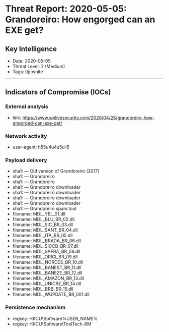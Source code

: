 # Threat Report: 2020-05-05: Grandoreiro: How engorged can an EXE get?


## Key Intelligence
* Date: 2020-05-05
* Threat Level: 2 (Medium)
* Tags: tlp:white

---

## Indicators of Compromise (IOCs)
### External analysis
* link: https://www.welivesecurity.com/2020/04/28/grandoreiro-how-engorged-can-exe-get/

### Network activity
* user-agent: h55u4u4u5uii5

### Payload delivery
* sha1: <sha1> — Old version of Grandoreiro (2017)
* sha1: <sha1> — Grandoreiro
* sha1: <sha1> — Grandoreiro
* sha1: <sha1> — Grandoreiro downloader
* sha1: <sha1> — Grandoreiro downloader
* sha1: <sha1> — Grandoreiro downloader
* sha1: <sha1> — Grandoreiro downloader
* sha1: <sha1> — Grandoreiro spam tool
* filename: MDL_YEL_01.dll
* filename: MDL_BLU_BR_02.dll
* filename: MDL_SIC_BR_03.dll
* filename: MDL_SANT_BR_04.dll
* filename: MDL_ITA_BR_05.dll
* filename: MDL_BRADA_BR_06.dll
* filename: MDL_SICCB_BR_07.dll
* filename: MDL_SAFRA_BR_08.dll
* filename: MDL_ORIGI_BR_09.dll
* filename: MDL_NORDES_BR_10.dll
* filename: MDL_BANEST_BR_11.dll
* filename: MDL_BANEZE_BR_12.dll
* filename: MDL_AMAZON_BR_13.dll
* filename: MDL_UNICRE_BR_14.dll
* filename: MDL_BRB_BR_15.dll
* filename: MDL_WUPDATE_BR_001.dll

### Persistence mechanism
* regkey: HKCU\Software\%USER_NAME%
* regkey: HKCU\Software\ToolTech-RM
